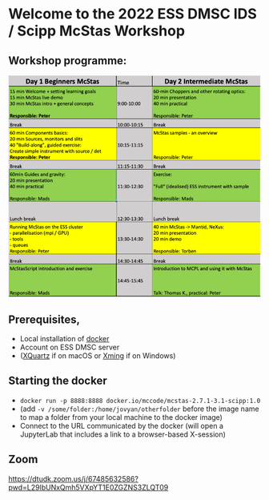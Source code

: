 # Welcome to the 2022 ESS DMSC IDS / Scipp McStas Workshop

## Workshop programme:
[![Workshop programme](pics/programme.png)](https://docs.google.com/spreadsheets/d/1RMFaRqcZqTjQbEYwzrxLUHSRA8gp7LkbhQMr1bG3izs/edit?usp=sharing)

## Prerequisites, 
- Local installation of [docker](https://www.docker.com/products/docker-desktop)
- Account on ESS DMSC server
- ([XQuartz](https://www.xquartz.org) if on macOS or [Xming](https://sourceforge.net/projects/xming/files/latest/download) if on Windows)


## Starting the docker
- ```docker run -p 8888:8888 docker.io/mccode/mcstas-2.7.1-3.1-scipp:1.0``` 
- (add ```-v /some/folder:/home/jovyan/otherfolder``` before the image name to map a folder from your local machine to the docker image)
- Connect to the URL communicated by the docker (will open a
  JupyterLab that includes a link to a browser-based X-session)

## Zoom 
https://dtudk.zoom.us/j/67485632586?pwd=L29lbUNxQmh5VXpYT1E0ZGZNS3ZLQT09
